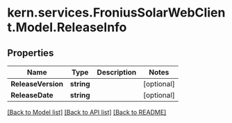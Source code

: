 # kern.services.FroniusSolarWebClient.Model.ReleaseInfo

## Properties

Name | Type | Description | Notes
------------ | ------------- | ------------- | -------------
**ReleaseVersion** | **string** |  | [optional] 
**ReleaseDate** | **string** |  | [optional] 

[[Back to Model list]](../README.md#documentation-for-models) [[Back to API list]](../README.md#documentation-for-api-endpoints) [[Back to README]](../README.md)

